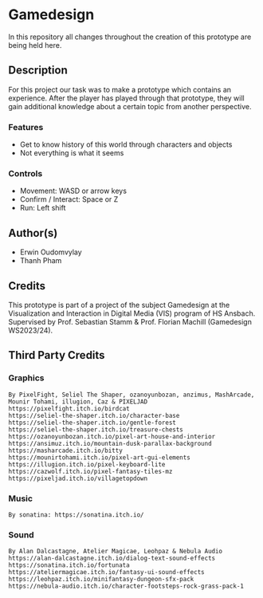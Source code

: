 # Gamedesign
In this repository all changes throughout the creation of this prototype are being held here.

## Description
For this project our task was to make a prototype which contains an experience. After the player has played through that prototype, they will gain additional knowledge about a certain topic from another perspective.

### Features
* Get to know history of this world through characters and objects
* Not everything is what it seems

### Controls
* Movement: WASD or arrow keys
* Confirm / Interact: Space or Z
* Run: Left shift

## Author(s)
* Erwin Oudomvylay
* Thanh Pham

## Credits
This prototype is part of a project of the subject Gamedesign at the Visualization and Interaction in Digital Media (VIS) program of HS Ansbach.
Supervised by Prof. Sebastian Stamm & Prof. Florian Machill (Gamedesign WS2023/24).

## Third Party Credits

### Graphics
    By PixelFight, Seliel The Shaper, ozanoyunbozan, anzimus, MashArcade, Mounir Tohami, illugion, Caz & PIXELJAD
    https://pixelfight.itch.io/birdcat
    https://seliel-the-shaper.itch.io/character-base
    https://seliel-the-shaper.itch.io/gentle-forest
    https://seliel-the-shaper.itch.io/treasure-chests
    https://ozanoyunbozan.itch.io/pixel-art-house-and-interior
    https://ansimuz.itch.io/mountain-dusk-parallax-background
    https://masharcade.itch.io/bitty
    https://mounirtohami.itch.io/pixel-art-gui-elements
    https://illugion.itch.io/pixel-keyboard-lite
    https://cazwolf.itch.io/pixel-fantasy-tiles-mz
    https://pixeljad.itch.io/villagetopdown

### Music
    By sonatina: https://sonatina.itch.io/

### Sound
    By Alan Dalcastagne, Atelier Magicae, Leohpaz & Nebula Audio
    https://alan-dalcastagne.itch.io/dialog-text-sound-effects
    https://sonatina.itch.io/fortunata
    https://ateliermagicae.itch.io/fantasy-ui-sound-effects
    https://leohpaz.itch.io/minifantasy-dungeon-sfx-pack
    https://nebula-audio.itch.io/character-footsteps-rock-grass-pack-1
